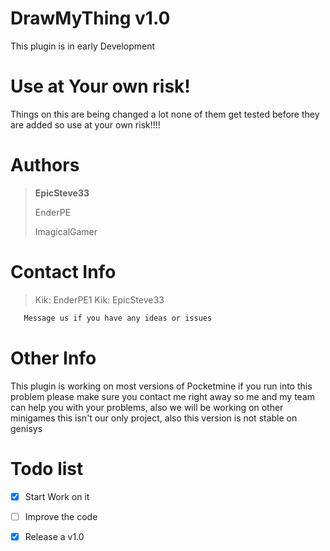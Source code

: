 # DrawMyThing v1.0
This plugin is in early Development

# Use at Your own risk!
Things on this are being changed a lot none of them get tested before they are added so use at your own risk!!!!
 
# Authors
>**EpicSteve33**
>
>EnderPE
>
>ImagicalGamer

# Contact Info

>Kik: EnderPE1
>Kik: EpicSteve33
```html
   Message us if you have any ideas or issues
```
# Other Info

This plugin is working on most versions of Pocketmine if you run into this problem please make sure you contact me right away so me and my team can help you with your problems, also we will be working on other minigames this isn't our only project, also this version is not stable on genisys

# Todo list

- [x] Start Work on it

- [ ] Improve the code

- [x] Release a v1.0

